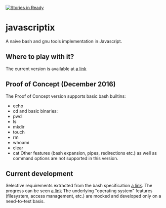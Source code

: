 [![Stories in Ready](https://badge.waffle.io/micul01/javascriptix.png?label=ready&title=Ready)](http://waffle.io/micul01/javascriptix)

# javascriptix

A naive bash and gnu tools implementation in Javascript.

## Where to play with it?
The current version is available at [a link](https://micul01.github.io/javascriptix)

## Proof of Concept (December 2016)
The Proof of Concept version supports basic bash builtins:
- echo 
- cd
and basic binaries:
- pwd
- ls
- mkdir
- touch
- rm
- whoami
- clear
- cat
Other features (bash expansion, pipes, redirections etc.) as well as command options are not supported in this version. 


## Current development
Selective requirements extracted from the bash specification [a link](https://www.gnu.org/software/bash/manual/bash.html).
The progress can be seen [a link](https://waffle.io/micul01/javascriptix)
The underlying "operating system" features (filesystem, access management, etc.) are mocked and developed only on a need-to-test basis.
